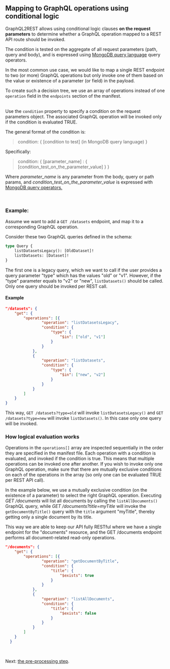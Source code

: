 ## Mapping to GraphQL operations using conditional logic

GraphQL2REST allows using conditional logic clauses **on the request parameters** to determine whether a GraphQL operation mapped to a REST API route should be invoked. 

The condition is tested on the aggregate of all request parameters (path, query and body), and is expressed using [MongoDB query language](https://docs.mongodb.com/manual/reference/operator/query/) query operators. 

In the most common use case, we would like to map a single REST endpoint to two (or more) GraphQL operations but only invoke one of them based on the value or existence of a parameter (or field) in the payload. 

To create such a decision tree, we use an array of operations instead of one `operation` field in the `endpoints` section of the manifest.  
<br>


Use the `condition` property to specify a condition on the request parameters object. The associated GraphQL operation will be invoked only if the condition is evaluated TRUE. 

The general format of the condition is:
>condition: { 
        [condition to test]    (in MongoDB query language)
} 

Specifically: 
>condition: {
    [parameter_name] : { 
         [condition_test_on_the_parameter_value]
}
}

Where *parameter_name* is any parameter from the body, query or path params, and *condition_test_on_the_parameter_value* is expressed with  [MongoDB query operators.](https://docs.mongodb.com/manual/reference/operator/query/)

<br>

### Example: 

Assume we want to add a `GET /datasets` endpoint, and map it to a corresponding GraphQL operation. 

Consider these two GraphQL queries defined in the schema:
```graphql
type Query {
	listDatasetsLegacy(): [OldDataset]!
	listDatasets: [Dataset]!
}
```
The first one is a legacy query, which we want to call if the user provides a query parameter "type" which has the values "old" or "v1". However, if the "type" parameter equals to "v2" or "new", `listDatasets()` should be called. Only one query should be invoked per REST call.


#### Example 
```json
"/datasets": {
	"get": {
		"operations": [{
				"operation": "listDatasetsLegacy",
				"condition": {
					"type": {
						"$in": ["old", "v1"]
					}
				}
			},
			{
				"operation": "listDatasets",
				"condition": {
					"type": {
						"$in": ["new", "v2"]
					}
				}
			}
		]
	}
}
```
This way, `GET /datasets?type=old` will invoke `listDatasetsLegacy()` and `GET /datasets?type=new` will invoke `listDatasets()`. In this case only one query will be invoked.

### How logical evaluation works 
Operations in the `operations[]` array are inspected sequentially in the order they are specified in the manifest file. Each operation with a condition is evaluated, and invoked if the condition is true. This means that multiple operations can be invoked one after another. If you wish to invoke only one GraphQL operation, make sure that there are mutually exclusive conditions on each of the operations in the array (so only one can be evaluated TRUE per REST API call). 

In the example below, we use a mutually exclusive condition (on the existence of a parameter) to select the right GraphQL operation. Executing *GET /documents* will list all documents by calling the `listAllDocuments()` GraphQL query, while  *GET /documents?title=myTitle* will invoke the `getDocumentByTitle()` query with the `title` argument "myTitle", thereby getting only a single document by its title. 

This way we are able to keep our API fully RESTful where we have a single endpoint for the "documents" resource, and the GET /documents endpoint performs all document-related read-only operations. 

```json
"/documents": {
  	"get": {
  		"operations": [{         
  				"operation": "getDocumentByTitle", 
  				"condition": {  
  					"title": {
  						"$exists": true
  					}
  				}
  			},
  			{
  				"operation": "listAllDocuments",
  				"condition": {
  					"title": {
  						"$exists": false
  					}
  				}
  			}
  		]
  	}
  }
```

<br>

Next: [the pre-processing step](Pre-processing%20step.md).

